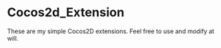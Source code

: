 Cocos2d_Extension
=================

These are my simple Cocos2D extensions. Feel free to use and modify at will.
